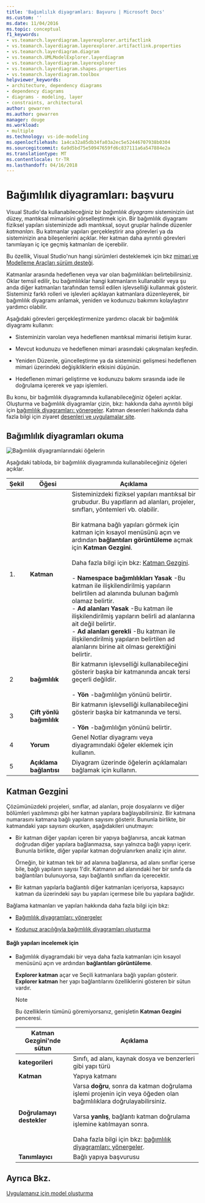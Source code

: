 ```yaml
---
title: 'Bağımlılık diyagramları: Başvuru | Microsoft Docs'
ms.custom: ''
ms.date: 11/04/2016
ms.topic: conceptual
f1_keywords:
- vs.teamarch.layerdiagram.layerexplorer.artifactlink
- vs.teamarch.layerdiagram.layerexplorer.artifactlink.properties
- vs.teamarch.layerdiagram.diagram
- vs.teamarch.UMLModelExplorer.layerdiagram
- vs.teamarch.layerdiagram.layerexplorer
- vs.teamarch.layerdiagram.shapes.properties
- vs.teamarch.layerdiagram.toolbox
helpviewer_keywords:
- architecture, dependency diagrams
- dependency diagrams
- diagrams - modeling, layer
- constraints, architectural
author: gewarren
ms.author: gewarren
manager: douge
ms.workload:
- multiple
ms.technology: vs-ide-modeling
ms.openlocfilehash: 1a4ca32a85db34fa03a2ec5e52446707938b0304
ms.sourcegitcommit: 6a9d5bd75e50947659fd6c837111a6a547884e2a
ms.translationtype: MT
ms.contentlocale: tr-TR
ms.lasthandoff: 04/16/2018
---
```

# <a name="dependency-diagrams-reference"></a>Bağımlılık diyagramları: başvuru
Visual Studio'da kullanabileceğiniz bir *bağımlılık diyagramı* sisteminizin üst düzey, mantıksal mimarisini görselleştirmek için. Bir bağımlılık diyagramı fiziksel yapıları sisteminizde adlı mantıksal, soyut gruplar halinde düzenler *katmanları*. Bu katmanlar yapıları gerçekleştirir ana görevleri ya da sisteminizin ana bileşenlerini açıklar. Her katman daha ayrıntılı görevleri tanımlayan iç içe geçmiş katmanları de içerebilir.  
  
 Bu özellik, Visual Studio'nun hangi sürümleri desteklemek için bkz [mimari ve Modelleme Araçları sürüm desteği](../modeling/what-s-new-for-design-in-visual-studio.md#VersionSupport).  
  
 Katmanlar arasında hedeflenen veya var olan bağımlılıkları belirtebilirsiniz. Oklar temsil edilir, bu bağımlılıklar hangi katmanların kullanabilir veya şu anda diğer katmanları tarafından temsil edilen işlevselliği kullanmak gösterir. Sisteminiz farklı rolleri ve işlevleri açıklayan katmanlara düzenleyerek, bir bağımlılık diyagramı anlamak, yeniden ve kodunuzu bakımını kolaylaştırır yardımcı olabilir.  
  
 Aşağıdaki görevleri gerçekleştirmenize yardımcı olacak bir bağımlılık diyagramı kullanın:  
  
-   Sisteminizin varolan veya hedeflenen mantıksal mimarisi iletişim kurar.  
  
-   Mevcut kodunuzu ve hedeflenen mimari arasındaki çakışmaları keşfedin.  
  
-   Yeniden Düzenle, güncelleştirme ya da sisteminizi gelişmesi hedeflenen mimari üzerindeki değişikliklerin etkisini düşünün.  
  
-   Hedeflenen mimari geliştirme ve kodunuzu bakımı sırasında iade ile doğrulama içererek ve yapı işlemleri.  
  
 Bu konu, bir bağımlılık diyagramında kullanabileceğiniz öğeleri açıklar. Oluşturma ve bağımlılık diyagramlar çizin, bkz: hakkında daha ayrıntılı bilgi için [bağımlılık diyagramları: yönergeler](../modeling/layer-diagrams-guidelines.md). Katman desenleri hakkında daha fazla bilgi için ziyaret [desenleri ve uygulamalar site](http://go.microsoft.com/fwlink/?LinkId=145794).  
  
## <a name="reading-dependency-diagrams"></a>Bağımlılık diyagramları okuma  
 ![Bağımlılık diyagramlarındaki öğelerin](../modeling/media/uml_layerrefreading.png "UML_LayerRefReading")  
  
 Aşağıdaki tabloda, bir bağımlılık diyagramında kullanabileceğiniz öğeleri açıklar.  
  
|**Şekil**|**Öğesi**|**Açıklama**|  
|---------------|-----------------|---------------------|  
|1.|**Katman**|Sisteminizdeki fiziksel yapıları mantıksal bir grubudur. Bu yapıtların ad alanları, projeler, sınıfları, yöntemleri vb. olabilir.<br /><br /> Bir katmana bağlı yapıları görmek için katman için kısayol menüsünü açın ve ardından **bağlantıları görüntüleme** açmak için **Katman Gezgini**.<br /><br /> Daha fazla bilgi için bkz: [Katman Gezgini](#Explorer).<br /><br /> -   **Namespace bağımlılıkları Yasak** -Bu katman ile ilişkilendirilmiş yapıların belirtilen ad alanında bulunan bağımlı olamaz belirtir.<br />-   **Ad alanları Yasak** -Bu katman ile ilişkilendirilmiş yapıların belirli ad alanlarına ait değil belirtir.<br />-   **Ad alanları gerekli** -Bu katman ile ilişkilendirilmiş yapıların belirtilen ad alanlarını birine ait olması gerektiğini belirtir.|  
|2|**bağımlılık**|Bir katmanın işlevselliği kullanabileceğini gösterir başka bir katmanında ancak tersi geçerli değildir.<br /><br /> -   **Yön** -bağımlılığın yönünü belirtir.|  
|3|**Çift yönlü bağımlılık**|Bir katmanın işlevselliği kullanabileceğini gösterir başka bir katmanında ve tersi.<br /><br /> -   **Yön** -bağımlılığın yönünü belirtir.|  
|4|**Yorum**|Genel Notlar diyagramı veya diyagramındaki öğeler eklemek için kullanın.|  
|5|**Açıklama bağlantısı**|Diyagram üzerinde öğelerin açıklamaları bağlamak için kullanın.|  
  
##  <a name="Explorer"></a> Katman Gezgini  
 Çözümünüzdeki projeleri, sınıflar, ad alanları, proje dosyalarını ve diğer bölümleri yazılımınızı gibi her katman yapılara bağlayabilirsiniz. Bir katmana numarasını katmana bağlı yapıların sayısını gösterir. Bununla birlikte, bir katmandaki yapı sayısını okurken, aşağıdakileri unutmayın:  
  
-   Bir katman diğer yapıları içeren bir yapıya bağlanırsa, ancak katman doğrudan diğer yapılara bağlanmazsa, sayı yalnızca bağlı yapıyı içerir. Bununla birlikte, diğer yapılar katman doğrulanırken analiz için alınır.  
  
     Örneğin, bir katman tek bir ad alanına bağlanırsa, ad alanı sınıflar içerse bile, bağlı yapıların sayısı 1'dir. Katmanın ad alanındaki her bir sınıfa da bağlantıları bulunuyorsa, sayı bağlantılı sınıfları da içerecektir.  
  
-   Bir katman yapılarla bağlantılı diğer katmanları içeriyorsa, kapsayıcı katman da üzerindeki sayı bu yapıları içermese bile bu yapılara bağlıdır.  
  
 Bağlama katmanları ve yapıları hakkında daha fazla bilgi için bkz:  
  
-   [Bağımlılık diyagramları: yönergeler](../modeling/layer-diagrams-guidelines.md)  
  
-   [Kodunuz aracılığıyla bağımlılık diyagramları oluşturma](../modeling/create-layer-diagrams-from-your-code.md)  
  
#### <a name="to-examine-the-linked-artifacts"></a>Bağlı yapıları incelemek için  
  
-   Bağımlılık diyagramdaki bir veya daha fazla katmanları için kısayol menüsünü açın ve ardından **bağlantıları görüntüleme**.  
  
     **Explorer katman** açar ve Seçili katmanlara bağlı yapıları gösterir. **Explorer katman** her yapı bağlantılarını özelliklerini gösteren bir sütun vardır.  
  
    > [!NOTE]
    >  Bu özelliklerin tümünü göremiyorsanız, genişletin **Katman Gezgini** penceresi.  
  
    |**Katman Gezgini'nde sütun**|**Açıklama**|  
    |----------------------------------|---------------------|  
    |**kategorileri**|Sınıfı, ad alanı, kaynak dosya ve benzerleri gibi yapı türü|  
    |**Katman**|Yapıya katmanı|  
    |**Doğrulamayı destekler**|Varsa **doğru**, sonra da katman doğrulama işlemi projenin için veya öğeden olan bağımlılıklara doğrulayabilirsiniz.<br /><br /> Varsa **yanlış**, bağlantı katman doğrulama işlemine katılmayan sonra.<br /><br /> Daha fazla bilgi için bkz: [bağımlılık diyagramları: yönergeler](../modeling/layer-diagrams-guidelines.md).|  
    |**Tanımlayıcı**|Bağlı yapıya başvurusu|  
  
## <a name="see-also"></a>Ayrıca Bkz.  
 [Uygulamanız için model oluşturma](../modeling/create-models-for-your-app.md)
